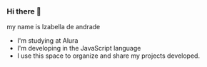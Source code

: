 ### Hi there 👋

<!--
**izahyay/izahyay** is a ✨ _special_ ✨ repository because its `README.md` (this file) appears on your GitHub profile.

Here are some ideas to get you started:

- 🔭 I’m currently working on ...
- 🌱 I’m currently learning ...
- 👯 I’m looking to collaborate on ...
- 🤔 I’m looking for help with ...
- 💬 Ask me about ...
- 📫 How to reach me: ...
- 😄 Pronouns: ...
- ⚡ Fun fact: ...
-->
my name is Izabella de andrade
- I'm studying at Alura
- I'm developing in the JavaScript language
- I use this space to organize and share my projects developed.
